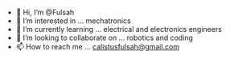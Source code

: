 - 👋 Hi, I’m @Fulsah
- 👀 I’m interested in ... mechatronics
- 🌱 I’m currently learning ... electrical and electronics engineers
- 💞️ I’m looking to collaborate on ... robotics and coding
- 📫 How to reach me ... calistusfulsah@gmail.com

<!---
Fulsah/Fulsah is a ✨ special ✨ repository because its `README.md` (this file) appears on your GitHub profile.
You can click the Preview link to take a look at your changes.
--->
